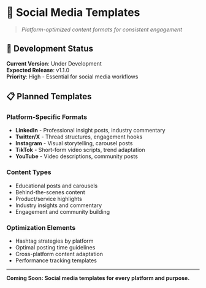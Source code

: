 # 📱 Social Media Templates

> *Platform-optimized content formats for consistent engagement*

## 🚧 Development Status

**Current Version**: Under Development  
**Expected Release**: v1.1.0  
**Priority**: High - Essential for social media workflows

## 📋 Planned Templates

### **Platform-Specific Formats**
- **LinkedIn** - Professional insight posts, industry commentary
- **Twitter/X** - Thread structures, engagement hooks
- **Instagram** - Visual storytelling, carousel posts
- **TikTok** - Short-form video scripts, trend adaptation
- **YouTube** - Video descriptions, community posts

### **Content Types**
- Educational posts and carousels
- Behind-the-scenes content
- Product/service highlights
- Industry insights and commentary
- Engagement and community building

### **Optimization Elements**
- Hashtag strategies by platform
- Optimal posting time guidelines
- Cross-platform content adaptation
- Performance tracking templates

---

**Coming Soon: Social media templates for every platform and purpose.**

